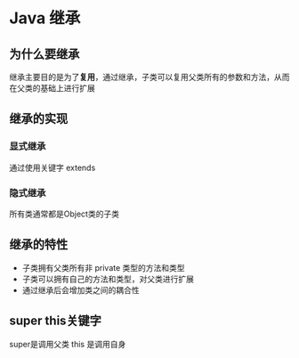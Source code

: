 # Java 继承

## 为什么要继承

继承主要目的是为了**复用**，通过继承，子类可以复用父类所有的参数和方法，从而在父类的基础上进行扩展

## 继承的实现

### 显式继承

通过使用关键字 extends 

### 隐式继承

所有类通常都是Object类的子类

## 继承的特性

- 子类拥有父类所有非 private 类型的方法和类型
- 子类可以拥有自己的方法和类型，对父类进行扩展
- 通过继承后会增加类之间的耦合性
  
## super this关键字

super是调用父类 this 是调用自身
